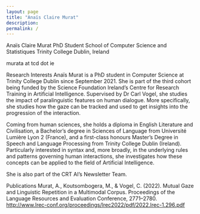 ```yaml
---
layout: page
title: "Anaïs Claire Murat"
description: 
permalink: /
---
```


Anaïs Claire Murat
PhD Student 
School of Computer Science and Statistiques
Trinity College Dublin, Ireland

murata at tcd dot ie

Research Interests 
Anaïs Murat is a PhD student in Computer Science at Trinity College Dublin since September 2021. She is part of the third cohort being funded by the Science Foundation Ireland’s Centre for Research Training in Artificial Intelligence. Supervised by Dr Carl Vogel, she studies the impact of paralinguistic features on human dialogue. More specifically, she studies how the gaze can be tracked and used to get insights into the progression of the interaction.

Coming from human sciences, she holds a diploma in English Literature and Civilisation, a Bachelor’s degree in Sciences of Language from Université Lumière Lyon 2 (France), and a first-class honours Master’s Degree in Speech and Language Processing from Trinity College Dublin (Ireland). Particularly interested in syntax and, more broadly, in the underlying rules and patterns governing human interactions, she investigates how these concepts can be applied to the field of Artificial Intelligence.

She is also part of the CRT AI’s Newsletter Team.

Publications
Murat, A., Koutsombogera, M., & Vogel, C. (2022). Mutual Gaze and Linguistic Repetition in a Multimodal Corpus. Proceedings of the Language Resources and Evaluation Conference, 2771–2780. http://www.lrec-conf.org/proceedings/lrec2022/pdf/2022.lrec-1.296.pdf

